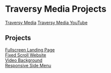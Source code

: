 # **Traversy Media Projects**
[Traversy Media](https://www.traversymedia.com/)
[Traversy Media YouTube](https://www.youtube.com/channel/UC29ju8bIPH5as8OGnQzwJyA)

## **Projects**
[Fullscreen Landing Page](./landing_page) \
[Fixed Scroll Website](./parallax_website) \
[Video Background](./video_background_website) \
[Responsive Side Menu](./responsive_side_menu)